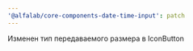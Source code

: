 ```yaml
---
'@alfalab/core-components-date-time-input': patch
---
```


Изменен тип передаваемого размера в IconButton
